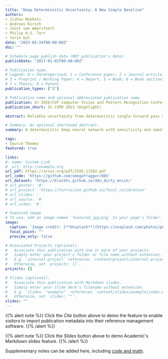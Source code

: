```yaml
---
title: "Deep Deterministic Uncertainty: A New Simple Baseline"
authors:
- Jishnu Mukhoti
- Andreas Kirsch
- Joost van Amersfoort
- Philip H.S. Torr
- Yarin Gal
date: "2023-03-24T00:00:00Z"
doi: ""

# Schedule page publish date (NOT publication's date).
publishDate: "2017-01-01T00:00:00Z"

# Publication type.
# Legend: 0 = Uncategorized; 1 = Conference paper; 2 = Journal article;
# 3 = Preprint / Working Paper; 4 = Report; 5 = Book; 6 = Book section;
# 7 = Thesis; 8 = Patent
publication_types: ["1"]

# Publication name and optional abbreviated publication name.
publication: In IEEE/CVF Computer Vision and Pattern Recognition Conference, 2023 (Highlight)
publication_short: In CVPR 2023 (Highlight)

abstract: Reliable uncertainty from deterministic single-forward pass models is sought after because conventional methods of uncertainty quantification are computationally expensive. We take two complex single-forward-pass uncertainty approaches, DUQ and SNGP, and examine whether they mainly rely on a well-regularized feature space. Crucially, without using their more complex methods for estimating uncertainty, a single softmax neural net with such a feature-space, achieved via residual connections and spectral normalization, *outperforms* DUQ and SNGP's epistemic uncertainty predictions using simple Gaussian Discriminant Analysis *post-training* as a separate feature-space density estimator -- without fine-tuning on OoD data, feature ensembling, or input pre-procressing. This conceptually simple *Deep Deterministic Uncertainty (DDU)* baseline can also be used to disentangle aleatoric and epistemic uncertainty and performs as well as Deep Ensembles, the state-of-the art for uncertainty prediction, on several OoD benchmarks (CIFAR-10/100 vs SVHN/Tiny-ImageNet, ImageNet vs ImageNet-O) as well as in active learning settings across different model architectures, yet is *computationally cheaper*.

# Summary. An optional shortened abstract.
summary: A deterministic deep neural network with sensitivity and smoothness (bi-Lipschitz) constraints on its feature space can be used to quantify epistemic uncertainty from an estimate of density in feature space and aleatoric uncertainty from the entropy of its softmax distribution.

tags:
- Source Themes
featured: true

links:
#- name: Custom Link
#  url: http://example.org
url_pdf: https://arxiv.org/pdf/2102.11582.pdf
url_code: 'https://github.com/omegafragger/DDU'
url_dataset: 'https://blackhc.github.io/ddu_dirty_mnist/'
# url_poster: '#'
# url_project: 'https://torrvision.github.io/focal_calibration'
# url_slides: ''
# url_source: '#'
# url_video: '#'

# Featured image
# To use, add an image named `featured.jpg/png` to your page's folder. 
image:
  caption: 'Image credit: [**Unsplash**](https://unsplash.com/photos/pLCdAaMFLTE)'
  focal_point: ""
  preview_only: false

# Associated Projects (optional).
#   Associate this publication with one or more of your projects.
#   Simply enter your project's folder or file name without extension.
#   E.g. `internal-project` references `content/project/internal-project/index.md`.
#   Otherwise, set `projects: []`.
projects: []

# Slides (optional).
#   Associate this publication with Markdown slides.
#   Simply enter your slide deck's filename without extension.
#   E.g. `slides: "example"` references `content/slides/example/index.md`.
#   Otherwise, set `slides: ""`.
slides: ""
---
```


{{% alert note %}}
Click the *Cite* button above to demo the feature to enable visitors to import publication metadata into their reference management software.
{{% /alert %}}

{{% alert note %}}
Click the *Slides* button above to demo Academic's Markdown slides feature.
{{% /alert %}}

Supplementary notes can be added here, including [code and math](https://sourcethemes.com/academic/docs/writing-markdown-latex/).

